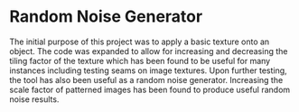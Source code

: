 # Random Noise Generator
The initial purpose of this project was to apply a basic texture onto an object. The code was expanded to allow for increasing and decreasing the tiling factor of the texture which has been found to be useful for many instances including testing seams on image textures. Upon further testing, the tool has also been useful as a random noise generator. Increasing the scale factor of patterned images has been found to produce useful random noise results.
